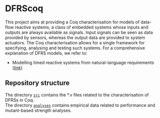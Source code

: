# DFRScoq

This project aims at providing a Coq characterisation for models of data-flow reactive systems, a class of embedded systems whose inputs and outputs are always available as signals. Input signals can be seen as data provided by sensors, whereas the output data are provided to system actuators. The Coq characterisation allows for a single framework for specifying, analysing and testing such systems. For a comprehensive explanation of DFRS models, we refer to:

- Modelling timed reactive systems from natural-language requirements ([link](https://doi.org/10.1007/s00165-016-0387-x))

## Repository structure

The directory [`src`](src) contains the *.v files related to the characterisation of DFRSs in Coq.<br>
The directory [`analyses`](analyses) contains empirical data related to performance and mutant-based strength analyses.
